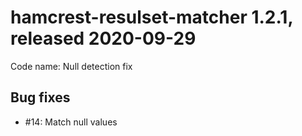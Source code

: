 # hamcrest-resulset-matcher 1.2.1, released 2020-09-29
 
Code name: Null detection fix
 

## Bug fixes
 
* #14: Match null values
